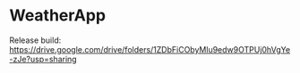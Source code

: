# WeatherApp

Release build: https://drive.google.com/drive/folders/1ZDbFiCObyMlu9edw9OTPUj0hVgYe-zJe?usp=sharing

